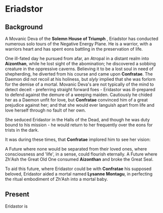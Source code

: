 # Eriadstor

## Background

A Movanic Deva of the **Solemn House of Triumph** , Eriadstor has conducted numerous solo tours of the Negative Energy Plane. He is a warrior, with a warriors heart and has spent eons battling in the preservation of life. 

One ill-fated day he pursued from afar, an Atropal in a distant realm into **Aizonthan**, while he lost sight of the abomination; he discovered a sobbing creature in the oppressive caverns. Believing it to be a lost soul in need of shepherding, he diverted from his course and came upon **Confratae**. The Daemon did not recoil at his holiness, but *slyly* implied that she was forlorn for the demise of a mortal. Movanic Deva's are not typically of the mind to detect deceit - preferring straight forward foes - Eridastor was ill-prepared to defend against the demure of a weeping maiden. Cautiously he chided her as a Daemon unfit for love, but **Confratae** convinced him of a great prejudice against her; and that she would ever languish apart from life and love herself through no fault of her own. 

She seduced Eridastor in the Halls of the Dead, and though he was duty bound to his mission - he would return to her frequently over the eons for trists in the dark. 

It was during these times, that **Confratae** implored him to see her vision: 

A Future where none would be separated from their loved ones, where consciousness and 'life', in a sense, could flourish eternally. A Future where Zh'Ash the Great Old One consumed **Aizonthan** and broke the Great Seal. 

To aid this future, where Eridastor could be with **Confratae** his supposed beloved, Eridastor aided a mortal named **Lysanne Montagu**, in perfecting the ritual embodiment of Zh'Ash into a mortal baby. 

## Present

Eridastor is 